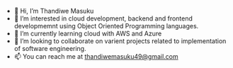 - 👋 Hi, I’m Thandiwe Masuku
- 👀 I’m interested in cloud development, backend and frontend developmemnt using Object Oriented Programming languages.
- 🌱 I’m currently learning cloud with AWS and Azure
- 💞️ I’m looking to collaborate on varient projects related to implementation of software engineering.
- 📫 You can reach me at thandiwemasuku49@gmail.com 

<!---
thandiweportia/thandiweportia is a ✨ special ✨ repository because its `README.md` (this file) appears on your GitHub profile.
You can click the Preview link to take a look at your changes.
--->
